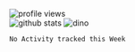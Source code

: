 ![profile views](https://komarev.com/ghpvc/?username=azizramdan)  
![github stats](https://github-readme-stats.vercel.app/api?username=azizramdan&show_icons=true)
![dino](https://raw.githubusercontent.com/azizramdan/azizramdan/master/dino.gif)
<!--START_SECTION:waka-->
```text
No Activity tracked this Week
```
<!--END_SECTION:waka-->
